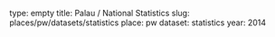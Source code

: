 type: empty
title: Palau / National Statistics
slug: places/pw/datasets/statistics
place: pw
dataset: statistics
year: 2014
